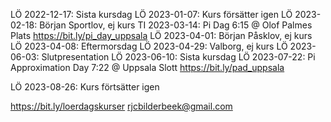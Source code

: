 LÖ 2022-12-17: Sista kursdag
LÖ 2023-01-07: Kurs försätter igen
LÖ 2023-02-18: Början Sportlov, ej kurs 
TI 2023-03-14: Pi Dag 6:15 @ Olof Palmes Plats
https://bit.ly/pi_day_uppsala
LÖ 2023-04-01: Början Påsklov, ej kurs
LÖ 2023-04-08: Eftermorsdag
LÖ 2023-04-29: Valborg, ej kurs
LÖ 2023-06-03: Slutpresentation
LÖ 2023-06-10: Sista kursdag
LÖ 2023-07-22: Pi Approximation Day 7:22 @ Uppsala Slott
https://bit.ly/pad_uppsala

LÖ 2023-08-26: Kurs förtsätter igen

https://bit.ly/loerdagskurser
rjcbilderbeek@gmail.com
